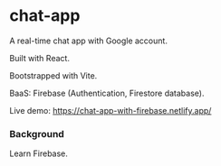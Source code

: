 # chat-app
A real-time chat app with Google account. 

Built with React.

Bootstrapped with Vite.

BaaS: Firebase (Authentication, Firestore database).

Live demo: https://chat-app-with-firebase.netlify.app/
### Background 
Learn Firebase.
